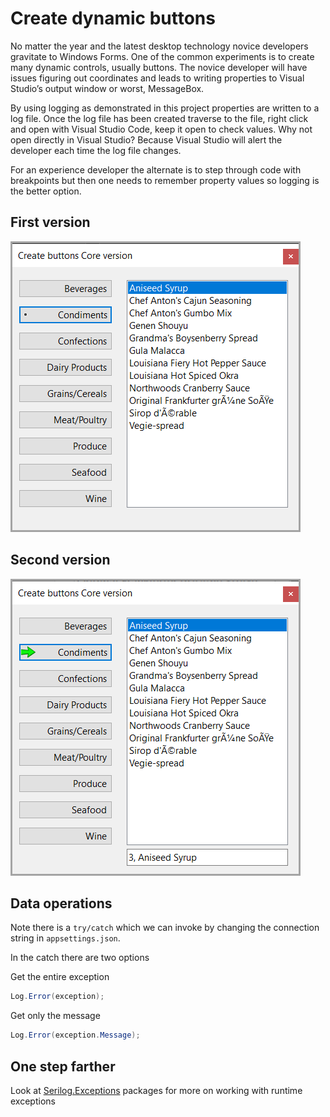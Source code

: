 ﻿# Create dynamic buttons

No matter the year and the latest desktop technology novice developers gravitate to Windows Forms. One of the common experiments is to create many dynamic controls, usually buttons. The novice developer will have issues figuring out coordinates and leads to writing properties to Visual Studio’s output window or worst, MessageBox.

By using logging as demonstrated in this project properties are written to a log file. Once the log file has been created traverse to the file, right click and open with Visual Studio Code, keep it open to check values. Why not open directly in Visual Studio? Because Visual Studio will alert the developer each time the log file changes.

For an experience developer the alternate is to step through code with breakpoints but then one needs to remember property values so logging is the better option.

## First version

![screen](assets/screenShot.png)

## Second version

![screen](assets/screenShot_1.png)

## Data operations

Note there is a `try/catch` which we can invoke by changing the connection string in `appsettings.json`. 

In the catch there are two options

Get the entire exception
```csharp
Log.Error(exception);
```

Get only the message

```csharp
Log.Error(exception.Message);
```

## One step farther

Look at [Serilog.Exceptions](https://www.nuget.org/packages?q=Serilog.Exceptions) packages for more on working with runtime exceptions
